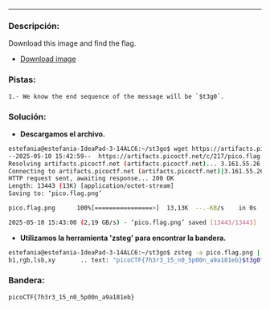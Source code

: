 ***
### Descripción:
Download this image and find the flag.
- [Download image](https://artifacts.picoctf.net/c/217/pico.flag.png)

### Pistas: 
```
1.- We know the end sequence of the message will be `$t3g0`.
```

### Solución:
- **Descargamos el archivo.**
```bash
estefania@estefania-IdeaPad-3-14ALC6:~/st3go$ wget https://artifacts.picoctf.net/c/217/pico.flag.png 
--2025-05-10 15:42:59--  https://artifacts.picoctf.net/c/217/pico.flag.png
Resolving artifacts.picoctf.net (artifacts.picoctf.net)... 3.161.55.26, 3.161.55.64, 3.161.55.61, ...
Connecting to artifacts.picoctf.net (artifacts.picoctf.net)|3.161.55.26|:443... connected.
HTTP request sent, awaiting response... 200 OK
Length: 13443 (13K) [application/octet-stream]
Saving to: ‘pico.flag.png’

pico.flag.png      100%[================>]  13,13K  --.-KB/s    in 0s      

2025-05-10 15:43:00 (2,19 GB/s) - ‘pico.flag.png’ saved [13443/13443]
```
- **Utilizamos la herramienta 'zsteg' para encontrar la bandera.**
```bash
estefania@estefania-IdeaPad-3-14ALC6:~/st3go$ zsteg -a pico.flag.png | grep pico
b1,rgb,lsb,xy       .. text: "picoCTF{7h3r3_15_n0_5p00n_a9a181eb}$t3g0"
```

### Bandera:
```
picoCTF{7h3r3_15_n0_5p00n_a9a181eb}
```
